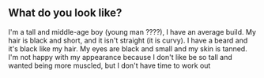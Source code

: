 ## What do you look like?

I'm a tall and middle-age boy (young man ????), I have an average build. My hair is black and short, and it isn't straight (it is curvy). I have a beard and it's black like my hair. My eyes are black and small and my skin is tanned. I'm not happy with my appearance because I don't like be so tall and wanted being more muscled, but I don't have time to work out
